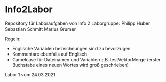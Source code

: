 # Info2Labor
Repository für Laboraufgaben von Info 2
Laborgruppe:
Philipp Huber
Sebastian Schmitt
Marius Grumer

Regeln:
- Englische Variablen bezeichnungen sind zu bevorzugen
- Kommentare ebenfalls auf Englisch
- Camelcase für Dateinamen und Variablen z.B. testVektorMerge (erster Buchstabe eines neuen Wortes wird groß geschrieben)

Labor 1 vom 24.03.2021
